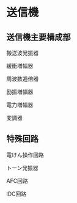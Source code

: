 # 送信機


## 送信機主要構成部

搬送波発振器

緩衝増幅器

周波数逓倍器

励振増幅器

電力増幅器

変調器


## 特殊回路

電けん操作回路

トーン発振器

AFC回路

IDC回路


